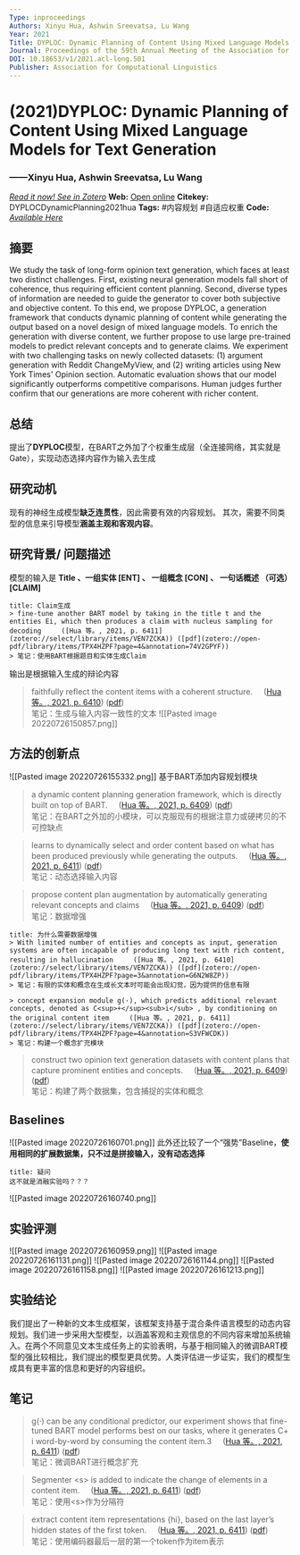 ```yaml
---
Type: inproceedings
Authors: Xinyu Hua, Ashwin Sreevatsa, Lu Wang
Year: 2021
Title: DYPLOC: Dynamic Planning of Content Using Mixed Language Models for Text Generation
Journal: Proceedings of the 59th Annual Meeting of the Association for Computational Linguistics and the 11th International Joint Conference on Natural Language Processing (Volume 1: Long Papers)
DOI: 10.18653/v1/2021.acl-long.501
Publisher: Association for Computational Linguistics
---
```


#  (2021)DYPLOC: Dynamic Planning of Content Using Mixed Language Models for Text Generation
###                  ——Xinyu Hua, Ashwin Sreevatsa, Lu Wang
[*Read it now! See in Zotero*](zotero://select/items/@DYPLOCDynamicPlanning2021hua)
**Web:** [Open online](https://aclanthology.org/2021.acl-long.501)
**Citekey:** DYPLOCDynamicPlanning2021hua
**Tags:** #内容规划 #自适应权重
**Code:** [*Available Here*](https://github.com/XinyuHua/dyploc-acl2021)


## 摘要
We study the task of long-form opinion text generation, which faces at least two distinct challenges. First, existing neural generation models fall short of coherence, thus requiring efficient content planning. Second, diverse types of information are needed to guide the generator to cover both subjective and objective content. To this end, we propose DYPLOC, a generation framework that conducts dynamic planning of content while generating the output based on a novel design of mixed language models. To enrich the generation with diverse content, we further propose to use large pre-trained models to predict relevant concepts and to generate claims. We experiment with two challenging tasks on newly collected datasets: (1) argument generation with Reddit ChangeMyView, and (2) writing articles using New York Times' Opinion section. Automatic evaluation shows that our model significantly outperforms competitive comparisons. Human judges further confirm that our generations are more coherent with richer content.

## 总结
提出了**DYPLOC**模型，在BART之外加了个权重生成层（全连接网络，其实就是Gate），实现动态选择内容作为输入去生成
  
## 研究动机
现有的神经生成模型**缺乏连贯性**，因此需要有效的内容规划。
其次，需要不同类型的信息来引导模型**涵盖主观和客观内容**。

## 研究背景/ 问题描述
模型的输入是 **Title 、一组实体 \[ENT] 、 一组概念 \[CON] 、 一句话概述 （可选）\[CLAIM]**
```ad-note
title: Claim生成
> fine-tune another BART model by taking in the title t and the entities Ei, which then produces a claim with nucleus sampling for decoding     ([Hua 等。, 2021, p. 6411](zotero://select/library/items/VEN7ZCKA)) ([pdf](zotero://open-pdf/library/items/TPX4HZPF?page=4&annotation=74V2GPYF))  
> 笔记：使用BART根据题目和实体生成Claim

```

输出是根据输入生成的辩论内容
> faithfully reflect the content items with a coherent structure.     ([Hua 等。, 2021, p. 6410](zotero://select/library/items/VEN7ZCKA)) ([pdf](zotero://open-pdf/library/items/TPX4HZPF?page=3&annotation=BFJ3MJ44))  
> 笔记：生成与输入内容一致性的文本
![[Pasted image 20220726150857.png]]

## 方法的创新点
![[Pasted image 20220726155332.png]]
基于BART添加内容规划模块
> a dynamic content planning generation framework, which is directly built on top of BART.     ([Hua 等。, 2021, p. 6409](zotero://select/library/items/VEN7ZCKA)) ([pdf](zotero://open-pdf/library/items/TPX4HZPF?page=2&annotation=ZFYKF6QG))  
> 笔记：在BART之外加的小模块，可以克服现有的根据注意力或硬拷贝的不可控缺点

> learns to dynamically select and order content based on what has been produced previously while generating the outputs.     ([Hua 等。, 2021, p. 6411](zotero://select/library/items/VEN7ZCKA)) ([pdf](zotero://open-pdf/library/items/TPX4HZPF?page=4&annotation=4YDQ9LWW))  
> 笔记：动态选择输入内容

> propose content plan augmentation by automatically generating relevant concepts and claims     ([Hua 等。, 2021, p. 6409](zotero://select/library/items/VEN7ZCKA)) ([pdf](zotero://open-pdf/library/items/TPX4HZPF?page=2&annotation=H3LMBZ5E))  
> 笔记：数据增强
```ad-note
title: 为什么需要数据增强
> With limited number of entities and concepts as input, generation systems are often incapable of producing long text with rich content, resulting in hallucination     ([Hua 等。, 2021, p. 6410](zotero://select/library/items/VEN7ZCKA)) ([pdf](zotero://open-pdf/library/items/TPX4HZPF?page=3&annotation=G6N2W8ZP))  
> 笔记：有限的实体和概念在生成长文本时可能会出现幻觉，因为提供的信息有限

> concept expansion module g(·), which predicts additional relevant concepts, denoted as C<sup>+</sup><sub>i</sub> , by conditioning on the original content item     ([Hua 等。, 2021, p. 6411](zotero://select/library/items/VEN7ZCKA)) ([pdf](zotero://open-pdf/library/items/TPX4HZPF?page=4&annotation=S3VFWCDK))  
> 笔记：构建一个概念扩充模块

```

> construct two opinion text generation datasets with content plans that capture prominent entities and concepts.     ([Hua 等。, 2021, p. 6409](zotero://select/library/items/VEN7ZCKA)) ([pdf](zotero://open-pdf/library/items/TPX4HZPF?page=2&annotation=IIPMW8W7))  
> 笔记：构建了两个数据集，包含捕捉的实体和概念

## Baselines
![[Pasted image 20220726160701.png]]
此外还比较了一个“强势”Baseline，**使用相同的扩展数据集，只不过是拼接输入，没有动态选择**
```ad-question
title: 疑问
这不就是消融实验吗？？？

```

![[Pasted image 20220726160740.png]]

## 实验评测
![[Pasted image 20220726160959.png]]
![[Pasted image 20220726161131.png]]
![[Pasted image 20220726161144.png]]
![[Pasted image 20220726161158.png]]
![[Pasted image 20220726161213.png]]
## 实验结论
我们提出了一种新的文本生成框架，该框架支持基于混合条件语言模型的动态内容规划。我们进一步采用大型模型，以涵盖客观和主观信息的不同内容来增加系统输入。在两个不同意见文本生成任务上的实验表明，与基于相同输入的微调BART模型的强比较相比，我们提出的模型更具优势。人类评估进一步证实，我们的模型生成具有更丰富的信息和更好的内容组织。

## 笔记
> g(·) can be any conditional predictor, our experiment shows that fine-tuned BART model performs best on our tasks, where it generates C+ i word-by-word by consuming the content item.3     ([Hua 等。, 2021, p. 6411](zotero://select/library/items/VEN7ZCKA)) ([pdf](zotero://open-pdf/library/items/TPX4HZPF?page=4&annotation=JKBCENV3))  
> 笔记：微调BART进行概念扩充

> Segmenter \<s> is added to indicate the change of elements in a content item.     ([Hua 等。, 2021, p. 6411](zotero://select/library/items/VEN7ZCKA)) ([pdf](zotero://open-pdf/library/items/TPX4HZPF?page=4&annotation=JNEK66XY))  
> 笔记：使用\<s>作为分隔符

> extract content item representations {hi}, based on the last layer’s hidden states of the first token.     ([Hua 等。, 2021, p. 6411](zotero://select/library/items/VEN7ZCKA)) ([pdf](zotero://open-pdf/library/items/TPX4HZPF?page=4&annotation=IKGGMJCN))  
> 笔记：使用编码器最后一层的第一个token作为item表示